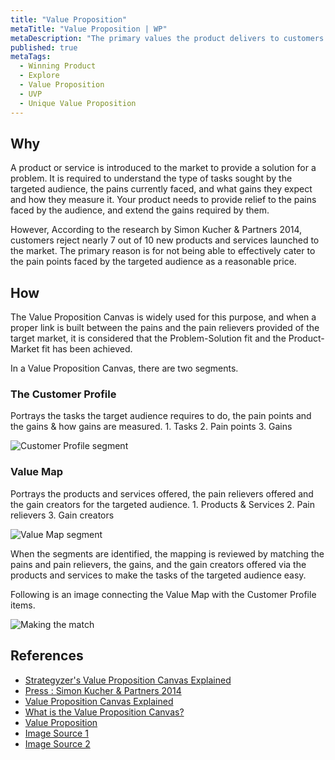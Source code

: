 ```yaml
---
title: "Value Proposition"
metaTitle: "Value Proposition | WP"
metaDescription: "The primary values the product delivers to customers. This is the declaration of intent to customers why the product exists, how it operates, and why it deserves their sale."
published: true
metaTags:
  - Winning Product
  - Explore
  - Value Proposition
  - UVP
  - Unique Value Proposition
---
```


## Why
A product or service is introduced to the market to provide a solution for a problem. It is required to understand the type of tasks sought by the targeted audience, the pains currently faced, and what gains they expect and how they measure it. Your product needs to provide relief to the pains faced by the audience, and extend the gains required by them. 

However, According to the research by Simon Kucher & Partners 2014, customers reject nearly 7 out of 10 new products and services launched to the market. The primary reason is for not being able to effectively cater to the pain points faced by the targeted audience as a reasonable price. 


## How
 The Value Proposition Canvas is widely used for this purpose, and when a proper link is built between the pains and the pain relievers provided of the target market, it is considered that the Problem-Solution fit and the Product-Market fit has been achieved. 

In a Value Proposition Canvas, there are two segments.

### The Customer Profile 
Portrays the tasks the target audience requires to do, the pain points and the gains & how gains are measured.
	1. Tasks
	2. Pain points
	3. Gains

![Customer Profile segment](https://image.slidesharecdn.com/valuepropositioncanvaslameetupv1-170611000252/95/how-i-apply-the-value-proposition-canvas-to-convince-my-clients-to-invest-more-time-in-customer-research-article-httpsgooglgb9dsn-14-638.jpg?cb=1497139579)

### Value Map 
Portrays the products and services offered, the pain relievers offered and the gain creators for the targeted audience.
	1. Products & Services
	2. Pain relievers
	3. Gain creators

![Value Map segment](https://image.slidesharecdn.com/valuepropositioncanvaslameetupv1-170611000252/95/how-i-apply-the-value-proposition-canvas-to-convince-my-clients-to-invest-more-time-in-customer-research-article-httpsgooglgb9dsn-18-638.jpg?cb=1497139579)

When the segments are identified, the mapping is reviewed by matching the pains and pain relievers, the gains, and the gain creators offered via the products and services to make the tasks of the targeted audience easy. 

Following is an image connecting the Value Map with the Customer Profile items.

![Making the match](https://image.slidesharecdn.com/vpdslideshare-160629195025/95/value-proposition-canvas-101-37-638.jpg?cb=1584683268)


## References
- [Strategyzer's Value Proposition Canvas Explained](https://www.youtube.com/watch?v=ReM1uqmVfP0)
- [Press : Simon Kucher & Partners 2014](https://www.simon-kucher.com/sites/default/files/simon-kucher_global_pricing_study_2014.pdf)
- [Value Proposition Canvas Explained](https://www.youtube.com/watch?v=aN36EcTE54Q)
- [What is the Value Proposition Canvas?](https://www.b2binternational.com/research/methods/faq/what-is-the-value-proposition-canvas/)
- [Value Proposition](https://www.investopedia.com/terms/v/valueproposition.asp)
- [Image Source 1](https://www.slideshare.net/matinamoreira/how-i-apply-the-value-proposition-canvas-to-convince-my-clients-to-invest-more-time-in-customer-research)
- [Image Source 2](https://www.slideshare.net/esaife/value-proposition-canvas-101)